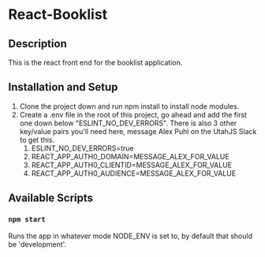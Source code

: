 # React-Booklist

## Description

This is the react front end for the booklist application.

## Installation and Setup

1. Clone the project down and run npm install to install node modules.
2. Create a .env file in the root of this project, go ahead and add the first one down below "ESLINT_NO_DEV_ERRORS". There is also 3 other key/value pairs you'll need here, message Alex Puhl on the UtahJS Slack to get this.
   1. ESLINT_NO_DEV_ERRORS=true
   2. REACT_APP_AUTH0_DOMAIN=MESSAGE_ALEX_FOR_VALUE
   3. REACT_APP_AUTH0_CLIENTID=MESSAGE_ALEX_FOR_VALUE
   4. REACT_APP_AUTH0_AUDIENCE=MESSAGE_ALEX_FOR_VALUE

## Available Scripts

### `npm start`

Runs the app in whatever mode NODE_ENV is set to, by default that should be 'development'.
